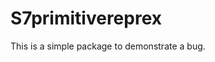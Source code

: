
<!-- README.md is generated from README.Rmd. Please edit that file -->

# S7primitivereprex

This is a simple package to demonstrate a bug.
